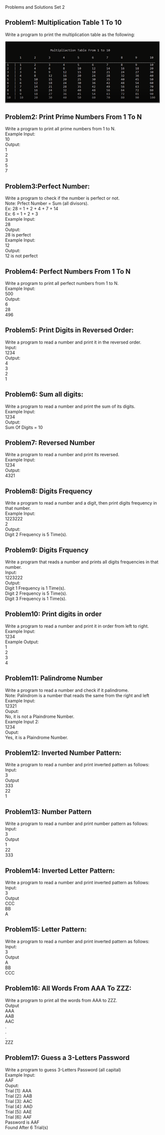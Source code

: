 Problems and Solutions Set 2

## Problem1: Multiplication Table 1 To 10

Write a program to print the multiplication table as the following:

<img src = "./problem1/problem1.png" alt = "Multiplication table">

## Problem2: Print Prime Numbers From 1 To N

Write a program to print all prime numbers from 1 to N.
<br> Example Input:
<br> 10
<br>Output:
<br>1
<br>2
<br>3
<br>5
<br>7

## Problem3:Perfect Number:

Write a program to check if the number is perfect or not.
<br>Note: Prfect Number = Sum (all divisors).
<br> Ex: 28 = 1 + 2 + 4 + 7 + 14
<br> Ex: 6 = 1 + 2 + 3
<br> Example Input:
<br> 28
<br> Output:
<br> 28 is perfect
<br> Example Input:
<br> 12
<br> Output:
<br> 12 is not perfect

## Problem4: Perfect Numbers From 1 To N

Write a program to print all perfect numbers from 1 to N.
<br> Example Input:
<br> 500
<br>Output:
<br>6
<br>28
<br>496

## Problem5: Print Digits in Reversed Order:

Write a program to read a number and print it in the reversed order.
<br> Input:
<br> 1234
<br>Output:
<br>4
<br>3
<br>2
<br>1

## Problem6: Sum all digits:

Write a program to read a number and print the sum of its digits.
<br> Example Input:
<br> 1234
<br> Output:
<br> Sum Of Digits = 10

## Problem7: Reversed Number

Write a program to read a number and print its reversed.
<br> Example Input:
<br> 1234
<br>Output:
<br>4321

## Problem8: Digits Frequency

Write a program to read a number and a digit, then print digits frequency in that number.
<br> Example Input:
<br> 1223222
<br> 2
<br> Output:
<br> Digit 2 Frequency is 5 Time(s).

## Problem9: Digits Frquency

Write a program that reads a number and prints all digits frequencies in that number.
<br>Input:
<br>1223222
<br>Output:
<br>Digit 1 Frequency is 1 Time(s).
<br>Digit 2 Frequency is 5 Time(s).
<br>Digit 3 Frequency is 1 Time(s).

## Problem10: Print digits in order

Write a program to read a number and print it in order from left to right.
<br>Example Input:
<br>1234
<br>Example Output:
<br>1
<br>2
<br>3
<br>4

## Problem11: Palindrome Number

Write a program to read a number and check if it palindrome.
<br>Note: Palindrom is a number that reads the same from the right and left
<br>Example Input:
<br>12321
<br>Ouput:
<br>No, it is not a Plaindrome Number.
<br>Example Input 2:
<br>1234
<br>Ouput:
<br>Yes, it is a Plaindrome Number.

## Problem12: Inverted Number Pattern:

Write a program to read a number and print inverted pattern as follows:
<br> Input:
<br> 3
<br> Output
<br> 333
<br> 22
<br> 1

## Problem13: Number Pattern

Write a program to read a number and print number pattern as follows:
<br> Input:
<br> 3
<br> Output
<br> 1
<br> 22
<br> 333

## Problem14: Inverted Letter Pattern:

Write a program to read a number and print inverted pattern as follows:
<br> Input:
<br> 3
<br> Output
<br> CCC
<br> BB
<br> A

## Problem15: Letter Pattern:

Write a program to read a number and print inverted pattern as follows:
<br> Input:
<br> 3
<br> Output
<br> A
<br> BB
<br> CCC

## Problem16: All Words From AAA To ZZZ:

Write a program to print all the words from AAA to ZZZ.
<br> Output
<br> AAA
<br> AAB
<br> AAC
<br> .
<br> .
<br> .
<br> ZZZ

## Problem17: Guess a 3-Letters Password

Write a program to guess 3-Letters Password (all capital)
<br>Example Input:
<br>AAF
<br>Ouput:
<br>Trial [1]: AAA
<br>Trial [2]: AAB
<br>Trial [3]: AAC
<br>Trial [4]: AAD
<br>Trial [5]: AAE
<br>Trial [6]: AAF
<br>Password is AAF
<br>Found After 6 Trial(s)
